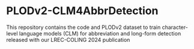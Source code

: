 # PLODv2-CLM4AbbrDetection
This repository contains the code and PLODv2 dataset to train character-level language models (CLM) for abbreviation and long-form detection released with our LREC-COLING 2024 publication

